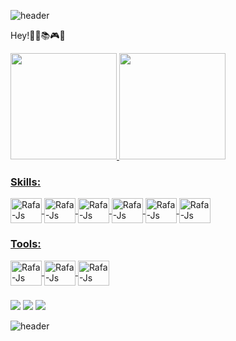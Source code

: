  
  
 

![header](https://capsule-render.vercel.app/api?type=Waving&height=150&color=gradient&customColorList=7)

 Hey!👩‍💻📚🎮💡

<div>
  <a href="https://github.com/juniorwar360">
  <img height="170em" src="https://github-readme-stats.vercel.app/api?username=juniorwar360&show_icons=true&theme=radical&include_all_commits=true&count_private=true"/>
  <img height="170em" src="https://github-readme-stats.vercel.app/api/top-langs/?username=juniorwar360&layout=default&langs_count=7&theme=radical"/>
</div>
 
<div>
  
  ### Skills:
   
   <img align="center" alt="Rafa-Js"  height="40" width="50" src="https://cdn.jsdelivr.net/gh/devicons/devicon/icons/java/java-original.svg" /> 
   <img align="center" alt="Rafa-Js"  height="40" width="50" src="https://cdn.jsdelivr.net/gh/devicons/devicon/icons/spring/spring-original.svg" />   
   <img align="center" alt="Rafa-Js"  height="40" width="50" src="https://cdn.jsdelivr.net/gh/devicons/devicon/icons/javascript/javascript-plain.svg" />
   <img align="center" alt="Rafa-Js"  height="40" width="50"  src="https://cdn.jsdelivr.net/gh/devicons/devicon/icons/typescript/typescript-original.svg" />
   <img align="center" alt="Rafa-Js"  height="40" width="50" src="https://cdn.jsdelivr.net/gh/devicons/devicon/icons/css3/css3-original-wordmark.svg"/>
   <img align="center" alt="Rafa-Js"  height="40" width="50" src="https://cdn.jsdelivr.net/gh/devicons/devicon/icons/html5/html5-original-wordmark.svg"/         <img align="center" alt="Rafa-Js"  height="40" width="50" src="https://cdn.jsdelivr.net/gh/devicons/devicon/icons/git/git-original.svg" />


     
  
   
   ### Tools:
   <img align="center" alt="Rafa-Js"  height="40" width="50" src="https://cdn.jsdelivr.net/gh/devicons/devicon/icons/mysql/mysql-original.svg" />
   <img align="center" alt="Rafa-Js"  height="40" width="50" src="https://cdn.jsdelivr.net/gh/devicons/devicon/icons/vscode/vscode-original.svg" />
    
   <img align="center" alt="Rafa-Js"  height="40" width="50" src="https://cdn.jsdelivr.net/gh/devicons/devicon/icons/postgresql/postgresql-original.svg" />


</div>
  
  ###

<div> 
 <a href="https://www.linkedin.com/in/divino-luiz/" target="_blank"><img src="https://img.shields.io/badge/-LinkedIn-%230077B5?style=for-the-badge&logo=linkedin&logoColor=white" target="_blank"></a>
 <a href="https://www.instagram.com/junior_war/" target="_blank"><img src="https://img.shields.io/badge/-Instagram-%23E4405F?style=for-the-badge&logo=instagram&logoColor=white"      target="_blank"></a>
 <a href = "mailto:juniorwar360@mail.com.br"><img src="https://img.shields.io/badge/-Gmail-darkred?style=for-the-badge&logo=gmail&logoColor=white"></a> 
  
 
</div>
  
![header](https://capsule-render.vercel.app/api?type=Waving&height=150&section=footer&color=gradient&customColorList=7)
 
 
